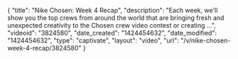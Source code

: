 {
    "title": "Nike Chosen: Week 4 Recap",
    "description": "Each week, we'll show you the top crews from around the world that are bringing fresh and unexpected creativity to the Chosen crew video contest or creating ...",
    "videoid": "3824580",
    "date_created": "1424454632",
    "date_modified": "1424454632",
    "type": "captivate",
    "layout": "video",
    "url": "\/v\/nike-chosen-week-4-recap\/3824580"
}